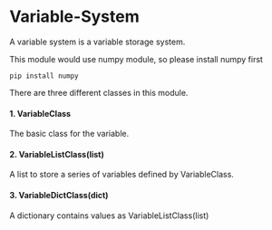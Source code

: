 # Variable-System
A variable system is a variable storage system. <br/>

This module would use numpy module, so please install numpy first<br/>

    pip install numpy
    
There are three different classes in this module.<br/>

#### 1. VariableClass<br/>
The basic class for the variable.

#### 2. VariableListClass(list)<br/>
A list to store a series of variables defined by VariableClass.

#### 3. VariableDictClass(dict)<br/>
A dictionary contains values as VariableListClass(list)


